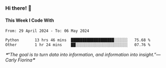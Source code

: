 ### Hi there! 👋

#### This Week I Code With
<!--START_SECTION:waka-->

```txt
From: 29 April 2024 - To: 06 May 2024

Python       13 hrs 46 mins  ███████████████████░░░░░░   75.68 %
Other        1 hr 24 mins    ██░░░░░░░░░░░░░░░░░░░░░░░   07.76 %
```

<!--END_SECTION:waka-->

<!--STARTS_HERE_QUOTE_README-->
<i>❝“The goal is to turn data into information, and information into insight.”— Carly Fiorina❞</i>
<!--ENDS_HERE_QUOTE_README-->
